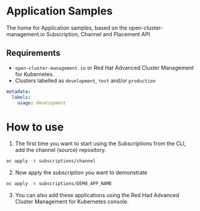 # Application Samples
The home for Application samples, based on the open-cluster-management.io Subscription, Channel and Placement API

## Requirements
- `open-cluster-management.io` or Red Hat Advanced Cluster Management for Kubernetes.
- Clusters labelled as `development`, `test` and/or `production`
```yaml
metadata:
  labels:
    usage: development
```

# How to use
1. The first time you want to start using the Subscriptions from the CLI, add the channel (source) repository.
```bash
oc apply -k subscriptions/channel
```
2. Now apply the subscription you want to demonstrate
```bash
oc apply -k subscriptions/DEMO_APP_NAME
```
3. You can also add these applications using the Red Had Advanced Cluster Management for Kubernetes console.
